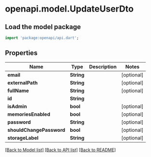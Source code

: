 # openapi.model.UpdateUserDto

## Load the model package
```dart
import 'package:openapi/api.dart';
```

## Properties
Name | Type | Description | Notes
------------ | ------------- | ------------- | -------------
**email** | **String** |  | [optional] 
**externalPath** | **String** |  | [optional] 
**fullName** | **String** |  | [optional] 
**id** | **String** |  | 
**isAdmin** | **bool** |  | [optional] 
**memoriesEnabled** | **bool** |  | [optional] 
**password** | **String** |  | [optional] 
**shouldChangePassword** | **bool** |  | [optional] 
**storageLabel** | **String** |  | [optional] 

[[Back to Model list]](../README.md#documentation-for-models) [[Back to API list]](../README.md#documentation-for-api-endpoints) [[Back to README]](../README.md)


